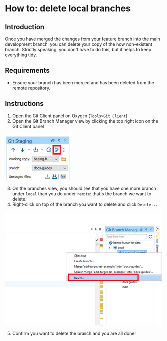 # How to: delete local branches

## Introduction
Once you have merged the changes from your feature branch into the main development branch, you can delete your copy of the now non-existent branch. Strictly speaking, you don't have to do this, but it helps to keep everything tidy.

## Requirements
- Ensure your branch has been merged and has been deleted from the remote repository.

## Instructions
1. Open the Git Client panel on Oxygen (`Tools>Git Client`)
2. Open the Git Branch Manager view by clicking the top right icon on the Git Client panel

![Open branch view](./img/01_Open_branch_view.PNG)

3. On the branches view, you should see that you have one more branch under `local` than you do under `remote`: that's the branch we want to delete.
4. Right-click on top of the branch you want to delete and click `Delete...`

![Delete branch](./img/02_Delete_branch.PNG)

5. Confirm you want to delete the branch and you are all done!